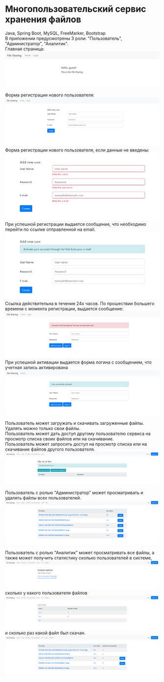 # Многопользовательский сервис хранения файлов</br>
Java, Spring Boot, MySQL, FreeMarker, Bootstrap</br>
В приложении предусмотрены 3 роли: "Пользователь", "Администратор", "Аналитик".</br>
Главная страница:
![Image alt](https://github.com/yanagus/file_sharing/raw/master/image/main.png)

Форма регистрации нового пользователя:
![Image alt](https://github.com/yanagus/file_sharing/raw/master/image/reg_form.png)
Форма регистрации нового пользователя, если данные не введены:
![Image alt](https://github.com/yanagus/file_sharing/raw/master/image/reg_form2.png)
При успешной регистрации выдается сообщение, что необходимо перейти по ссылке отправленной на email.
![Image alt](https://github.com/yanagus/file_sharing/raw/master/image/activate.png)
Ссылка действительна в течение 24х часов. По прошествии большего времени с момента регистрации, выдается сообщение:
![Image alt](https://github.com/yanagus/file_sharing/raw/master/image/link_expired.png)
При успешной активации выдается форма логина с сообщением, что учетная запись активирована
![Image alt](https://github.com/yanagus/file_sharing/raw/master/image/successfully_activated.png)

Пользователь может загружать и скачивать загруженные файлы. Удалять можно только свои файлы.</br>
Пользователь может дать доступ другому пользователю сервиса на просмотр списка своих файлов или на скачивание.</br>
Пользователь может запросить доступ на просмотр списка или на скачивание файлов другого пользователя.
![Image alt](https://github.com/yanagus/file_sharing/raw/master/image/no_access.png)


Пользователь с ролью "Администратор" может просматривать и удалять файлы всех пользователей.
![Image alt](https://github.com/yanagus/file_sharing/raw/master/image/all_files_admin.png)

Пользователь с ролью "Аналитик" может просматривать все файлы,
а также может получить статистику сколько пользователей в системе,
![Image alt](https://github.com/yanagus/file_sharing/raw/master/image/analyst_statistic1.png)
сколько у какого пользователя файлов
![Image alt](https://github.com/yanagus/file_sharing/raw/master/image/analyst_statistic2.png)
и сколько раз какой файл был скачан.
![Image alt](https://github.com/yanagus/file_sharing/raw/master/image/analyst_statistic3.png)



